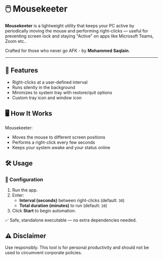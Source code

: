 # 🖱️ Mousekeeter

**Mousekeeter** is a lightweight utility that keeps your PC active by periodically moving the mouse and performing right-clicks — useful for preventing screen lock and staying "Active" on apps like Microsoft Teams, Zoom etc..

Crafted for those who never go AFK - by **Mohammed Saqlain**.

---

## 🚀 Features

- Right-clicks at a user-defined interval
- Runs silently in the background
- Minimizes to system tray with restore/quit options
- Custom tray icon and window icon

## 🖥️ How It Works

Mousekeeter:
- Moves the mouse to different screen positions
- Performs a right-click every few seconds
- Keeps your system awake and your status online

## 🛠️ Usage

### 🔧 Configuration
1. Run the app.
2. Enter:
   - **Interval (seconds)** between right-clicks (default: `30`)
   - **Total duration (minutes)** to run (default: `10`)
3. Click **Start** to begin automation.

✅ Safe, standalone executable — no extra dependencies needed.

## ⚠️ Disclaimer

Use responsibly. This tool is for personal productivity and should not be used to circumvent corporate policies.
